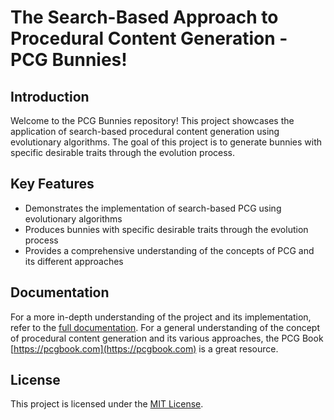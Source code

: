 # The Search-Based Approach to Procedural Content Generation - PCG Bunnies!

## Introduction

Welcome to the PCG Bunnies repository! This project showcases the application of search-based procedural content generation using evolutionary algorithms. The goal of this project is to generate bunnies with specific desirable traits through the evolution process.

## Key Features
- Demonstrates the implementation of search-based PCG using evolutionary algorithms
- Produces bunnies with specific desirable traits through the evolution process
- Provides a comprehensive understanding of the concepts of PCG and its different approaches

## Documentation

For a more in-depth understanding of the project and its implementation, refer to the [full documentation](https://mattbuske.github.io/pcg-bunny/). For a general understanding of the concept of procedural content generation and its various approaches, the PCG Book [https://pcgbook.com](https://pcgbook.com) is a great resource.

## License

This project is licensed under the [MIT License](LICENSE.md).
